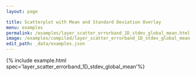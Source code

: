 ```yaml
---
layout: page

title: Scatterplot with Mean and Standard Deviation Overlay
menu: examples
permalink: /examples/layer_scatter_errorband_1D_stdev_global_mean.html
image: /examples/compiled/layer_scatter_errorband_1D_stdev_global_mean.png
edit_path: _data/examples.json
---
```




{% include example.html spec='layer_scatter_errorband_1D_stdev_global_mean'%}
